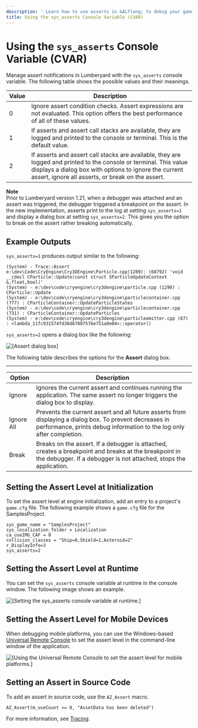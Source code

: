 ```yaml
---
description: ' Learn how to use asserts in &ALYlong; to debug your game code. '
title: Using the sys_asserts Console Variable (CVAR)
---
```

# Using the `sys_asserts` Console Variable \(CVAR\)<a name="debugging-using-asserts"></a>

Manage assert notifications in Lumberyard with the `sys_asserts` console variable\. The following table shows the possible values and their meanings\.


| Value | Description | 
| --- | --- | 
| 0 | Ignore assert condition checks\. Assert expressions are not evaluated\. This option offers the best performance of all of these values\. | 
| 1 | If asserts and assert call stacks are available, they are logged and printed to the console or terminal\. This is the default value\. | 
| 2 | If asserts and assert call stacks are available, they are logged and printed to the console or terminal\. This value displays a dialog box with options to ignore the current assert, ignore all asserts, or break on the assert\. | 

**Note**  
Prior to Lumberyard version 1\.21, when a debugger was attached and an assert was triggered, the debugger triggered a breakpoint on the assert\. In the new implementation, asserts print to the log at setting `sys_asserts=1` and display a dialog box at setting `sys_asserts=2`\. This gives you the option to break on the assert rather breaking automatically\.

## Example Outputs<a name="debugging-using-asserts-example-outputs"></a>

`sys_asserts=1` produces output similar to the following:

```
(System) - Trace::Assert
e:\dev\Code\CryEngine\Cry3DEngine\Particle.cpp(1289): (68792) 'void __cdecl CParticle::Update(const struct SParticleUpdateContext &,float,bool)'
(System) - e:\dev\code\cryengine\cry3dengine\particle.cpp (1290) : CParticle::Update
(System) - e:\dev\code\cryengine\cry3dengine\particlecontainer.cpp (777) : CParticleContainer::UpdateParticleStates
(System) - e:\dev\code\cryengine\cry3dengine\particlecontainer.cpp (731) : CParticleContainer::UpdateParticles
(System) - e:\dev\code\cryengine\cry3dengine\particleemitter.cpp (87) : <lambda_11fc931574fd38d67807576e751a0e04>::operator()
```

`sys_asserts=2` opens a dialog box like the following:

![\[Assert dialog box\]](/images/userguide/debugging-using-asserts-1.png)

The following table describes the options for the **Assert** dialog box\.


****  

| Option | Description | 
| --- | --- | 
| Ignore | Ignores the current assert and continues running the application\. The same assert no longer triggers the dialog box to display\. | 
| Ignore All | Prevents the current assert and all future asserts from displaying a dialog box\. To prevent decreases in performance, prints debug information to the log only after completion\. | 
| Break | Breaks on the assert\. If a debugger is attached, creates a breakpoint and breaks at the breakpoint in the debugger\. If a debugger is not attached, stops the application\. | 

## Setting the Assert Level at Initialization<a name="debugging-using-asserts-setting-at-initialization"></a>

To set the assert level at engine initialization, add an entry to a project's `game.cfg` file\. The following example shows a `game.cfg` file for the SamplesProject\.

```
sys_game_name = "SamplesProject"
sys_localization_folder = Localization
ca_useIMG_CAF = 0
collision_classes = "Ship=0,Shield=1,Asteroid=2"
r_DisplayInfo=3
sys_asserts=2
```

## Setting the Assert Level at Runtime<a name="debugging-using-asserts-setting-at-runtime"></a>

You can set the `sys_asserts` console variable at runtime in the console window\. The following image shows an example\.

![\[Setting the sys_asserts console variable at runtime.\]](/images/userguide/debugging-using-asserts-2.png)

## Setting the Assert Level for Mobile Devices<a name="debugging-using-asserts-mobile-devices"></a>

When debugging mobile platforms, you can use the Windows\-based [Universal Remote Console](/docs/userguide/lumberyard-remote-console.md) to set the assert level in the command\-line window of the application\.

![\[Using the Universal Remote Console to set the assert level for mobile platforms.\]](/images/userguide/debugging-using-asserts-3.png)

## **Setting an Assert in Source Code**<a name="debugging-using-asserts-setting-in-source-code"></a>

To add an assert in source code, use the `AZ_Assert` macro\.

```
AZ_Assert(m_useCount >= 0, "AssetData has been deleted")
```

For more information, see [Tracing](/docs/userguide/programming/best-practices/lumberyard-tracing.md)\.